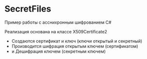 # SecretFiles
Пример работы с асснихронным шифрованием C#

Реализация основана на классе X509Certificate2
* Создаются сертификат и ключ (ключи открытый и секретный)
* Производится шифрация открытым ключем (сертификатом)
* и Дешифрация ключем (секретным ключем)
